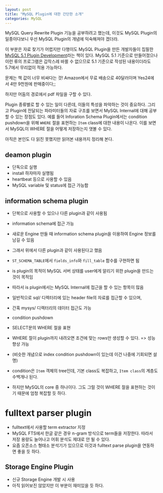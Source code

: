 ```yaml
---
layout: post
title: "MySQL Plugin에 대한 간단한 소개"
categories: MySQL
---
```


MySQL Query Rewrite Plugin 기능을 공부하려고 했는데, 이것도 MySQL Plugin의 일종이다보니 우선 MySQL Plugin의 개념에 익숙해져야 겠더라.

이 부분은 자료 찾기가 어렵지만 다행이도 MySQL Plugin을 만든 개발자들이 집필한 [MySQL 5.1 Plugin Development][1]라는 책이 있다. MySQL 5.1 기준으로 만들어졌으나 이런 류의 프로그램은 갑작스레 바뀔 수 없으므로 5.1 기준으로 작성된 내용이더라도 5.7에서 무리없이 적용 가능하다.

문제는 책 값이 너무 비싸다는 것! Amazon에서 무료 배송으로 40달러이며 Yes24에서 4만 9천원에 판매중이다;;

하지만 어둠의 경로에서 pdf 파일을 구할 수 있다.

Plugin 종류별로 할 수 있는 일이 다른데, 이들의 특성을 파악하는 것이 중요하다. 그리고 Plugin에 전달되는 파라미터들의 자료 구조를 보면서 MySQL Internal에 대해 공부할 수 있는 장점도 있다. 예를 들어 Inforation Schema Plugin에서는 condition pushdown을 위해 `WHERE` 절을 표현하는 `Item` class에 대한 내용이 나온다. 이를 보면서 MySQL이 WHERE 절을 어떻게 저장하는지 엿볼 수 있다.

아직은 본인도 다 읽진 못했지만 읽어본 내용까지 정리해 본다.

## deamon plugin

- 단독으로 실행
- install 하자마자 실행됨
- heartbeat 등으로 사용할 수 있음
- MySQL variable 및 status에 접근 가능함

## information schema plugin

- 단복으로 사용할 수 있으나 다른 plugin과 같이 사용됨
- information schema에 접근 가능
- 새로운 Engine 만들 때 information schema plugin을 이용하여 Engine 정보를 남길 수 있음
- 그래서 위에서 다른 plugin과 같이 사용된다고 했음
- `ST_SCHEMA_TABLE`에서 `fields_info`와 `fill_table` 함수를 구현하면 됨
- is plugin의 목적이 MySQL 서버 상태를 user에게 알리기 위한 plugin을 만드는 것이 목적임
- 따라서 is plugin에서는 MySQL Internal에 접근을 할 수 있는 항목이 많음
- 일반적으로 sql/ 디렉터리에 있는 header file의 자료를 접근할 수 있으며,
- 간혹 mysys/ 디렉터리의 데이터 접근도 가능

- condition pushdown
 - SELECT문의 WHERE 절을 표현
 - WHERE 절이 plugin까지 내려오면 조건에 맞는 rows만 생성할 수 있다. => 성능 향상 가능
 - (비슷한 개념으로 index condition pushdown이 있는데 이건 나중에 기회되면 설명)
 - condition은 `Item` 객체의 tree인데, 기본 class도 복잡하고, `Item class`의 계층도 수백개나 된다.
 - 하지만 MySQL의 core 중 하나이다. 그도 그럴 것이 WHERE 절을 표현하는 것이기 때문에 엄청 복잡할 듯 하다.

# fulltext parser plugin

- fulltext에서 사용할 term extractor 지정
- MySQL FTS에서 한글 같은 경우 n-gram 방식으로 term들을 저장한다. 따라서 저장 용량도 늘어나고 어휘 분석도 제대로 안 될 수 있다.
- 요즘 오픈소스 형태소 분석기가 있으므로 이것과 fulltext parse plugin을 연동하면 좋을 듯 하다.

## Storage Engine Plugin

- 신규 Storage Engine 개발 시 사용
- 아직 읽어보진 않았지만 이 부분이 재미있을 듯 하다.

[1]: http://www.amazon.com/MySQL-Plugin-Development-Sergei-Golubchik/dp/1849510601
